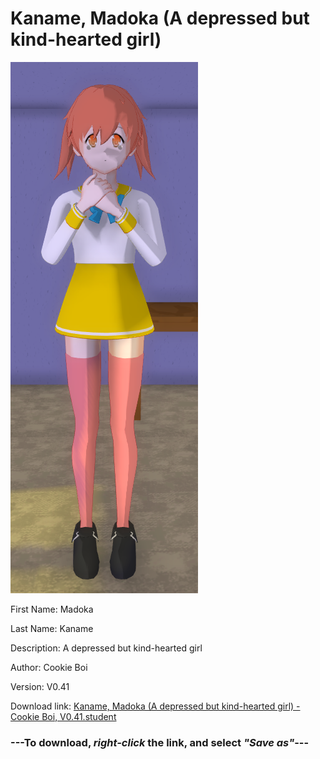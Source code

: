 # Kaname, Madoka (A depressed but kind-hearted girl)

<img src = "https://raw.githubusercontent.com/Arbiter1223/Daigaku-Gurashi-Custom-Students/master/Students/Files/Kaname%2C%20Madoka%20(A%20depressed%20but%20kind-hearted%20girl).png">

First Name: Madoka

Last Name: Kaname

Description: A depressed but kind-hearted girl

Author: Cookie Boi

Version: V0.41

Download link: <a href="https://raw.githubusercontent.com/Arbiter1223/Daigaku-Gurashi-Custom-Students/master/Students/Files/Kaname%2C%20Madoka%20(A%20depressed%20but%20kind-hearted%20girl)%20-%20Cookie%20Boi%2C%20V0.41.student">Kaname, Madoka (A depressed but kind-hearted girl) - Cookie Boi, V0.41.student</a>

### ---**To download, _right-click_ the link, and select _"Save as"_**---
